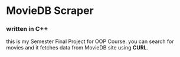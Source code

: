 # MovieDB Scraper
### written in C++

this is my Semester Final Project for OOP Course. you can search for movies and it fetches data from MovieDB site using **CURL**.

